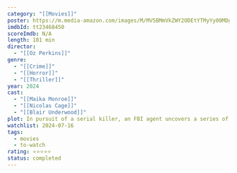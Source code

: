 ```yaml
---
category: "[[Movies]]"
poster: https://m.media-amazon.com/images/M/MV5BMmVkZWY2ODEtYTMyYy00MDg2LWFkMGUtMjYwOTBhOGViODQzXkEyXkFqcGdeQXVyMTkxNjUyNQ@@._V1_SX300.jpg
imdbId: tt23468450
scoreImdb: N/A
length: 101 min
director:
  - "[[Oz Perkins]]"
genre:
  - "[[Crime]]"
  - "[[Horror]]"
  - "[[Thriller]]"
year: 2024
cast:
  - "[[Maika Monroe]]"
  - "[[Nicolas Cage]]"
  - "[[Blair Underwood]]"
plot: In pursuit of a serial killer, an FBI agent uncovers a series of occult clues that she must solve to end his terrifying killing spree.
watchlist: 2024-07-16
tags:
  - movies
  - to-watch
rating: ⭐⭐⭐⭐⭐
status: completed
---
```


